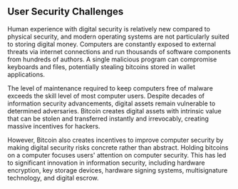 ## User Security Challenges

Human experience with digital security is relatively new compared to physical security, and modern operating systems are not particularly suited to storing digital money. Computers are constantly exposed to external threats via internet connections and run thousands of software components from hundreds of authors. A single malicious program can compromise keyboards and files, potentially stealing bitcoins stored in wallet applications.

The level of maintenance required to keep computers free of malware exceeds the skill level of most computer users. Despite decades of information security advancements, digital assets remain vulnerable to determined adversaries. Bitcoin creates digital assets with intrinsic value that can be stolen and transferred instantly and irrevocably, creating massive incentives for hackers.

However, Bitcoin also creates incentives to improve computer security by making digital security risks concrete rather than abstract. Holding bitcoins on a computer focuses users' attention on computer security. This has led to significant innovation in information security, including hardware encryption, key storage devices, hardware signing systems, multisignature technology, and digital escrow.